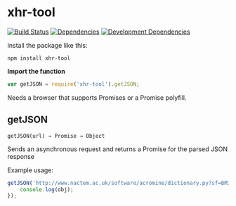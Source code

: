 # xhr-tool

[![Build Status](https://travis-ci.org/JannesMeyer/xhr-tool.svg?branch=master)](https://travis-ci.org/JannesMeyer/xhr-tool)
[![Dependencies](https://david-dm.org/JannesMeyer/xhr-tool.svg)](https://david-dm.org/JannesMeyer/xhr-tool)
[![Development Dependencies](https://david-dm.org/JannesMeyer/xhr-tool/dev-status.svg)](https://david-dm.org/JannesMeyer/xhr-tool#info=devDependencies)

Install the package like this:

	npm install xhr-tool

**Import the function**

~~~js
var getJSON = require('xhr-tool').getJSON;
~~~

Needs a browser that supports Promises or a Promise polyfill.

## getJSON

	getJSON(url) → Promise → Object

Sends an asynchronous request and returns a Promise for the parsed JSON response

Example usage:

~~~js
getJSON('http://www.nactem.ac.uk/software/acromine/dictionary.py?sf=BMI').then(function(obj) {
	console.log(obj);
});
~~~
